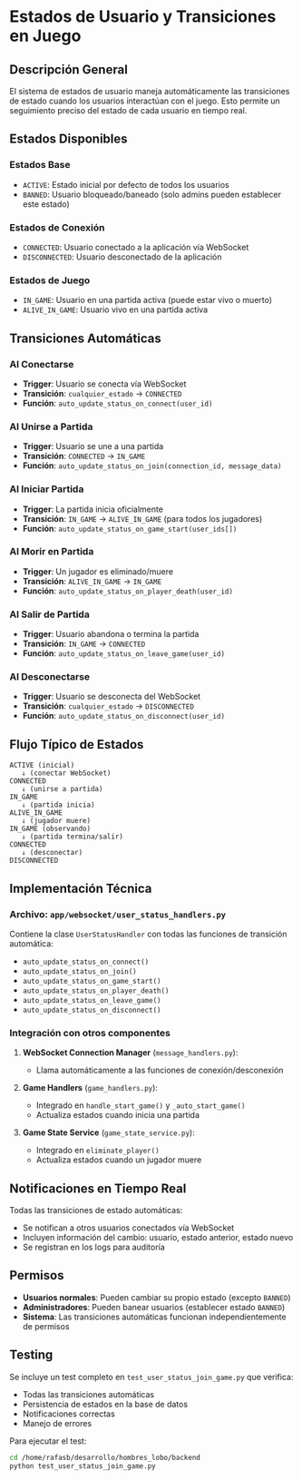 # Estados de Usuario y Transiciones en Juego

## Descripción General

El sistema de estados de usuario maneja automáticamente las transiciones de estado cuando los usuarios interactúan con el juego. Esto permite un seguimiento preciso del estado de cada usuario en tiempo real.

## Estados Disponibles

### Estados Base
- `ACTIVE`: Estado inicial por defecto de todos los usuarios
- `BANNED`: Usuario bloqueado/baneado (solo admins pueden establecer este estado)

### Estados de Conexión
- `CONNECTED`: Usuario conectado a la aplicación vía WebSocket
- `DISCONNECTED`: Usuario desconectado de la aplicación

### Estados de Juego
- `IN_GAME`: Usuario en una partida activa (puede estar vivo o muerto)
- `ALIVE_IN_GAME`: Usuario vivo en una partida activa

## Transiciones Automáticas

### Al Conectarse
- **Trigger**: Usuario se conecta vía WebSocket
- **Transición**: `cualquier_estado` → `CONNECTED`
- **Función**: `auto_update_status_on_connect(user_id)`

### Al Unirse a Partida
- **Trigger**: Usuario se une a una partida
- **Transición**: `CONNECTED` → `IN_GAME`
- **Función**: `auto_update_status_on_join(connection_id, message_data)`

### Al Iniciar Partida
- **Trigger**: La partida inicia oficialmente
- **Transición**: `IN_GAME` → `ALIVE_IN_GAME` (para todos los jugadores)
- **Función**: `auto_update_status_on_game_start(user_ids[])`

### Al Morir en Partida
- **Trigger**: Un jugador es eliminado/muere
- **Transición**: `ALIVE_IN_GAME` → `IN_GAME`
- **Función**: `auto_update_status_on_player_death(user_id)`

### Al Salir de Partida
- **Trigger**: Usuario abandona o termina la partida
- **Transición**: `IN_GAME` → `CONNECTED`
- **Función**: `auto_update_status_on_leave_game(user_id)`

### Al Desconectarse
- **Trigger**: Usuario se desconecta del WebSocket
- **Transición**: `cualquier_estado` → `DISCONNECTED`
- **Función**: `auto_update_status_on_disconnect(user_id)`

## Flujo Típico de Estados

```
ACTIVE (inicial)
   ↓ (conectar WebSocket)
CONNECTED
   ↓ (unirse a partida)
IN_GAME
   ↓ (partida inicia)
ALIVE_IN_GAME
   ↓ (jugador muere)
IN_GAME (observando)
   ↓ (partida termina/salir)
CONNECTED
   ↓ (desconectar)
DISCONNECTED
```

## Implementación Técnica

### Archivo: `app/websocket/user_status_handlers.py`

Contiene la clase `UserStatusHandler` con todas las funciones de transición automática:

- `auto_update_status_on_connect()`
- `auto_update_status_on_join()`
- `auto_update_status_on_game_start()`
- `auto_update_status_on_player_death()`
- `auto_update_status_on_leave_game()`
- `auto_update_status_on_disconnect()`

### Integración con otros componentes

1. **WebSocket Connection Manager** (`message_handlers.py`):
   - Llama automáticamente a las funciones de conexión/desconexión

2. **Game Handlers** (`game_handlers.py`):
   - Integrado en `handle_start_game()` y `_auto_start_game()`
   - Actualiza estados cuando inicia una partida

3. **Game State Service** (`game_state_service.py`):
   - Integrado en `eliminate_player()`
   - Actualiza estados cuando un jugador muere

## Notificaciones en Tiempo Real

Todas las transiciones de estado automáticas:
- Se notifican a otros usuarios conectados vía WebSocket
- Incluyen información del cambio: usuario, estado anterior, estado nuevo
- Se registran en los logs para auditoría

## Permisos

- **Usuarios normales**: Pueden cambiar su propio estado (excepto `BANNED`)
- **Administradores**: Pueden banear usuarios (establecer estado `BANNED`)
- **Sistema**: Las transiciones automáticas funcionan independientemente de permisos

## Testing

Se incluye un test completo en `test_user_status_join_game.py` que verifica:
- Todas las transiciones automáticas
- Persistencia de estados en la base de datos
- Notificaciones correctas
- Manejo de errores

Para ejecutar el test:
```bash
cd /home/rafasb/desarrollo/hombres_lobo/backend
python test_user_status_join_game.py
```
